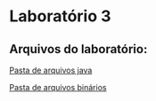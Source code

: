 # Laboratório 3

## Arquivos do laboratório:

[Pasta de arquivos java](https://github.com/Brunoatf/MC322/tree/main/lab03/src/pt/c02oo/s02classe/s03lombriga)

[Pasta de arquivos binários](https://github.com/Brunoatf/MC322/tree/main/lab03/bin/pt/c02oo/s02classe/s03lombriga)
